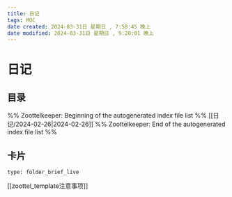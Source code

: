 ```yaml
---
title: 日记
tags: MOC
date created: 2024-03-31日 星期日 , 7:58:45 晚上
date modified: 2024-03-31日 星期日 , 9:20:01 晚上
---
```

# 日记

## 目录



%% Zoottelkeeper: Beginning of the autogenerated index file list  %%
 [[日记/2024-02-26|2024-02-26]]
%% Zoottelkeeper: End of the autogenerated index file list  %%






## 卡片

```ccard
type: folder_brief_live
```




















[[zoottel_template注意事项]]